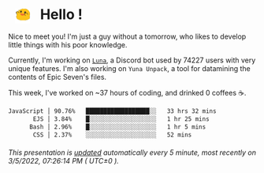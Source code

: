 <h1>   <img src="./spoink.gif" style="vertical-align:middle;" width="30px">   Hello ! </h1>

Nice to meet you! I'm just a guy without a tomorrow, who likes to develop little things with his poor knowledge.

Currently, I'm working on <a href='https://github.com/Asgarrrr/Luna'>`Luna`</a>, a Discord bot used by 74227 users with very unique features. I'm also working on `Yuna Unpack`, a tool for datamining the contents of Epic Seven's files.

This week, I've worked on ~37 hours of coding, and drinked 0 coffees ☕.

```
JavaScript │ 90.76%   ██████████████████░░   33 hrs 32 mins
       EJS │ 3.84%    █░░░░░░░░░░░░░░░░░░░   1 hr 25 mins
      Bash │ 2.96%    █░░░░░░░░░░░░░░░░░░░   1 hr 5 mins
       CSS │ 2.37%    ░░░░░░░░░░░░░░░░░░░░   52 mins
```

###### This presentation is [updated](https://github.com/Asgarrrr) automatically every 5 minute, most recently on 3/5/2022, 07:26:14 PM ( UTC±0 ).